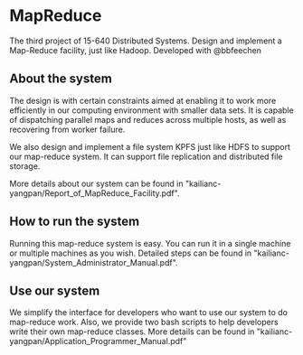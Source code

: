 MapReduce
=========

The third project of 15-640 Distributed Systems. Design and implement a Map-Reduce facility, just like Hadoop. Developed with @bbfeechen

## About the system

The design is with certain constraints aimed at enabling it to work more efficiently in our computing environment with smaller data sets. It is capable of dispatching parallel maps and reduces across multiple hosts, as well as recovering from worker failure.

We also design and implement a file system KPFS just like HDFS to support our map-reduce system. It can support file replication and distributed file storage. 

More details about our system can be found in "kailianc-yangpan/Report_of_MapReduce_Facility.pdf".

## How to run the system

Running this map-reduce system is easy. You can run it in a single machine or multiple machines as you wish. Detailed steps can be found in "kailianc-yangpan/System_Administrator_Manual.pdf".

## Use our system

We simplify the interface for developers who want to use our system to do map-reduce work. Also, we provide two bash scripts to help developers write their own map-reduce classes. More details can be found in "kailianc-yangpan/Application_Programmer_Manual.pdf"